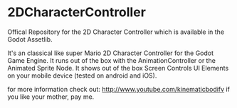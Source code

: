# 2DCharacterController
Offical Repository for the 2D Character Controller which is available in the Godot Assetlib.

It's an classical like super Mario 2D Character Controller for the Godot Game Engine. 
It runs out of the box with the AnimationController or the Animated Sprite Node. 
It shows out of the box Screen Controls UI Elements on your mobile device (tested on android and iOS).

for more information check out: http://www.youtube.com/kinematicbodifv
if you like your mother, pay me.
